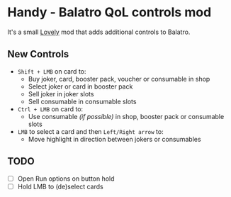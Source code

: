 # Handy - Balatro QoL controls mod

It's a small [Lovely](https://github.com/ethangreen-dev/lovely-injector) mod that adds additional controls to Balatro.

## New Controls
- `Shift + LMB` on card to:
    - Buy joker, card, booster pack, voucher or consumable in shop
    - Select joker or card in booster pack
    - Sell joker in joker slots
    - Sell consumable in consumable slots
- `Ctrl + LMB` on card to:
    - Use consumable *(if possible)* in shop, booster pack or consumable slots
- `LMB` to select a card and then `Left/Right arrow` to:
    - Move highlight in direction between jokers or consumables

## TODO
- [ ] Open Run options on button hold
- [ ] Hold LMB to (de)select cards
